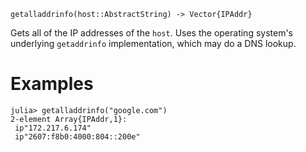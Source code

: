 ```
getalladdrinfo(host::AbstractString) -> Vector{IPAddr}
```

Gets all of the IP addresses of the `host`. Uses the operating system's underlying `getaddrinfo` implementation, which may do a DNS lookup.

# Examples

```julia-repl
julia> getalladdrinfo("google.com")
2-element Array{IPAddr,1}:
 ip"172.217.6.174"
 ip"2607:f8b0:4000:804::200e"
```
